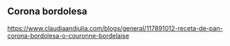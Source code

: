 ## Corona bordolesa

https://www.claudiaandjulia.com/blogs/general/117891012-receta-de-pan-corona-bordolesa-o-couronne-bordelaise
